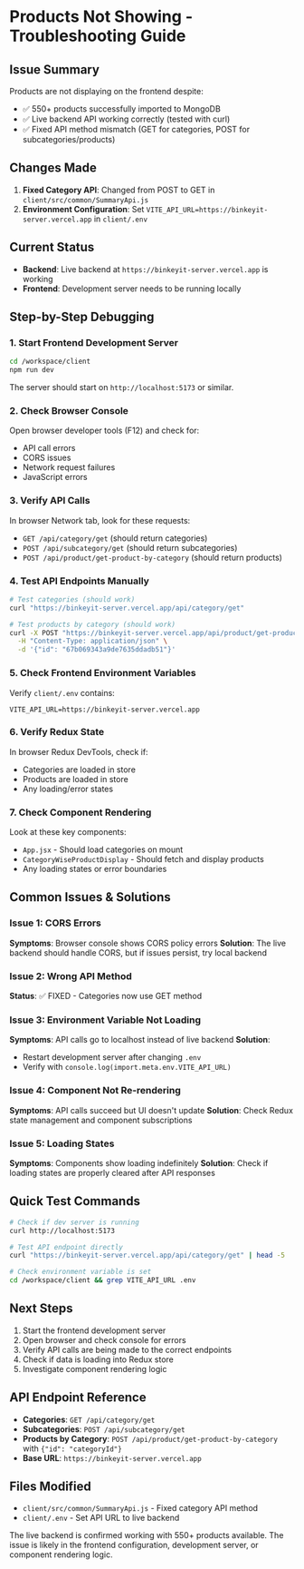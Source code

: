 # Products Not Showing - Troubleshooting Guide

## Issue Summary
Products are not displaying on the frontend despite:
- ✅ 550+ products successfully imported to MongoDB
- ✅ Live backend API working correctly (tested with curl)
- ✅ Fixed API method mismatch (GET for categories, POST for subcategories/products)

## Changes Made
1. **Fixed Category API**: Changed from POST to GET in `client/src/common/SummaryApi.js`
2. **Environment Configuration**: Set `VITE_API_URL=https://binkeyit-server.vercel.app` in `client/.env`

## Current Status
- **Backend**: Live backend at `https://binkeyit-server.vercel.app` is working
- **Frontend**: Development server needs to be running locally

## Step-by-Step Debugging

### 1. Start Frontend Development Server
```bash
cd /workspace/client
npm run dev
```
The server should start on `http://localhost:5173` or similar.

### 2. Check Browser Console
Open browser developer tools (F12) and check for:
- API call errors
- CORS issues
- Network request failures
- JavaScript errors

### 3. Verify API Calls
In browser Network tab, look for these requests:
- `GET /api/category/get` (should return categories)
- `POST /api/subcategory/get` (should return subcategories)  
- `POST /api/product/get-product-by-category` (should return products)

### 4. Test API Endpoints Manually
```bash
# Test categories (should work)
curl "https://binkeyit-server.vercel.app/api/category/get"

# Test products by category (should work)
curl -X POST "https://binkeyit-server.vercel.app/api/product/get-product-by-category" \
  -H "Content-Type: application/json" \
  -d '{"id": "67b069343a9de7635ddadb51"}'
```

### 5. Check Frontend Environment Variables
Verify `client/.env` contains:
```
VITE_API_URL=https://binkeyit-server.vercel.app
```

### 6. Verify Redux State
In browser Redux DevTools, check if:
- Categories are loaded in store
- Products are loaded in store
- Any loading/error states

### 7. Check Component Rendering
Look at these key components:
- `App.jsx` - Should load categories on mount
- `CategoryWiseProductDisplay` - Should fetch and display products
- Any loading states or error boundaries

## Common Issues & Solutions

### Issue 1: CORS Errors
**Symptoms**: Browser console shows CORS policy errors
**Solution**: The live backend should handle CORS, but if issues persist, try local backend

### Issue 2: Wrong API Method
**Status**: ✅ FIXED - Categories now use GET method

### Issue 3: Environment Variable Not Loading
**Symptoms**: API calls go to localhost instead of live backend
**Solution**: 
- Restart development server after changing `.env`
- Verify with `console.log(import.meta.env.VITE_API_URL)`

### Issue 4: Component Not Re-rendering
**Symptoms**: API calls succeed but UI doesn't update
**Solution**: Check Redux state management and component subscriptions

### Issue 5: Loading States
**Symptoms**: Components show loading indefinitely
**Solution**: Check if loading states are properly cleared after API responses

## Quick Test Commands

```bash
# Check if dev server is running
curl http://localhost:5173

# Test API endpoint directly
curl "https://binkeyit-server.vercel.app/api/category/get" | head -5

# Check environment variable is set
cd /workspace/client && grep VITE_API_URL .env
```

## Next Steps
1. Start the frontend development server
2. Open browser and check console for errors
3. Verify API calls are being made to the correct endpoints
4. Check if data is loading into Redux store
5. Investigate component rendering logic

## API Endpoint Reference
- **Categories**: `GET /api/category/get`
- **Subcategories**: `POST /api/subcategory/get`
- **Products by Category**: `POST /api/product/get-product-by-category` with `{"id": "categoryId"}`
- **Base URL**: `https://binkeyit-server.vercel.app`

## Files Modified
- `client/src/common/SummaryApi.js` - Fixed category API method
- `client/.env` - Set API URL to live backend

The live backend is confirmed working with 550+ products available. The issue is likely in the frontend configuration, development server, or component rendering logic.